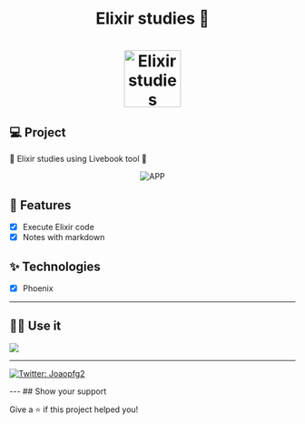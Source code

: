 <h1 align="center">
  Elixir studies 👋
</h1>
<h1 align="center">
 <img alt="Elixir studies" height="100" title="" src="https://i.imgur.com/YDPCCmQ.png" />
</h1>

## 💻 Project

📒 Elixir studies using Livebook tool 🦩

<p align="center">

 <img src="https://media2.giphy.com/media/pnb0qtdLtIO221wLdi/giphy.gif" alt="APP"/>
</p>

## 🔨 Features

- [x] Execute Elixir code
- [x] Notes with markdown

## ✨ Technologies

- [x] Phoenix

---

## 🏃‍♂️ Use it

[![](https://raw.githubusercontent.com/livebook-dev/livebook/main/static/images/logo-with-text.png)](https://github.com/livebook-dev/livebook)

---

<p>
    <a href="https://twitter.com/j5gomes" target="_blank">
    <img alt="Twitter: Joaopfg2" src="https://img.shields.io/twitter/follow/j5gomes.svg?style=social" />
  </a>
</p>
---
## Show your support

Give a ⭐️ if this project helped you!
